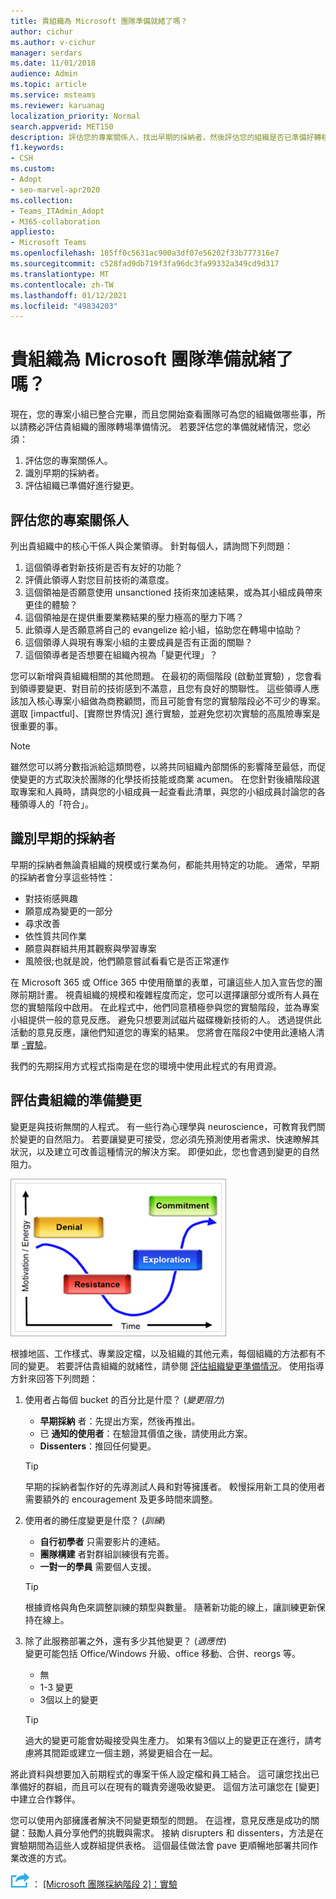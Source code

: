 ```yaml
---
title: 貴組織為 Microsoft 團隊準備就緒了嗎？
author: cichur
ms.author: v-cichur
manager: serdars
ms.date: 11/01/2018
audience: Admin
ms.topic: article
ms.service: msteams
ms.reviewer: karuanag
localization_priority: Normal
search.appverid: MET150
description: 評估您的專案關係人，找出早期的採納者，然後評估您的組織是否已準備好轉移至團隊。
f1.keywords:
- CSH
ms.custom:
- Adopt
- seo-marvel-apr2020
ms.collection:
- Teams_ITAdmin_Adopt
- M365-collaboration
appliesto:
- Microsoft Teams
ms.openlocfilehash: 185ff0c5631ac900a3df07e56202f33b777316e7
ms.sourcegitcommit: c528fad9db719f3fa96dc3fa99332a349cd9d317
ms.translationtype: MT
ms.contentlocale: zh-TW
ms.lasthandoff: 01/12/2021
ms.locfileid: "49834203"
---
```

# <a name="how-ready-is-your-organization-for-microsoft-teams"></a>貴組織為 Microsoft 團隊準備就緒了嗎？

現在，您的專案小組已整合完畢，而且您開始查看團隊可為您的組織做哪些事，所以請務必評估貴組織的團隊轉場準備情況。 若要評估您的準備就緒情況，您必須：

1. 評估您的專案關係人。
2. 識別早期的採納者。
3. 評估組織已準備好進行變更。 

## <a name="assess-your-stakeholders"></a>評估您的專案關係人

列出貴組織中的核心干係人與企業領導。 針對每個人，請詢問下列問題：
 
1. 這個領導者對新技術是否有友好的功能？
2. 評價此領導人對您目前技術的滿意度。
3. 這個領袖是否願意使用 unsanctioned 技術來加速結果，或為其小組成員帶來更佳的體驗？
4. 這個領袖是在提供重要業務結果的壓力極高的壓力下嗎？ 
5. 此領導人是否願意將自己的 evangelize 給小組，協助您在轉場中協助？
6. 這個領導人與現有專案小組的主要成員是否有正面的關聯？
7. 這個領導者是否想要在組織內視為「變更代理」？  

您可以新增與貴組織相關的其他問題。 在最初的兩個階段 (啟動並實驗) ，您會看到領導要變更、對目前的技術感到不滿意，且您有良好的關聯性。 這些領導人應該加入核心專案小組做為商務顧問，而且可能會有您的實驗階段必不可少的專案。 選取 [impactful]、[實際世界情況] 進行實驗，並避免您初次實驗的高風險專案是很重要的事。
   
> [!NOTE]
> 雖然您可以將分數指派給這類問卷，以將共同組織內部關係的影響降至最低，而促使變更的方式取決於團隊的化學技術技能或商業 acumen。 在您針對後續階段選取專案和人員時，請與您的小組成員一起查看此清單，與您的小組成員討論您的各種領導人的「符合」。 

## <a name="identify-early-adopters"></a>識別早期的採納者

早期的採納者無論貴組織的規模或行業為何，都能共用特定的功能。 通常，早期的採納者會分享這些特性：

- 對技術感興趣
- 願意成為變更的一部分
- 尋求改善
- 依性質共同作業
- 願意與群組共用其觀察與學習專案
- 風險很;也就是說，他們願意嘗試看看它是否正常運作

在 Microsoft 365 或 Office 365 中使用簡單的表單，可讓這些人加入宣告您的團隊前期計畫。 視貴組織的規模和複雜程度而定，您可以選擇讓部分或所有人員在您的實驗階段中啟用。 在此程式中，他們同意積極參與您的實驗階段，並為專案小組提供一般的意見反應。 避免只想要測試磁片磁碟機新技術的人。 透過提供此活動的意見反應，讓他們知道您的專案的結果。 您將會在階段2中使用此連絡人清單 [-實驗](teams-adoption-phase2-experiment.md)。

我們的先期採用方式程式指南是在您的環境中使用此程式的有用資源。  
 
## <a name="assess-your-organizations-readiness-for-change"></a>評估貴組織的準備變更

變更是與技術無關的人程式。 有一些行為心理學與 neuroscience，可教育我們關於變更的自然阻力。 若要讓變更可接受，您必須先預測使用者需求、快速瞭解其狀況，以及建立可改善這種情況的解決方案。 即便如此，您也會遇到變更的自然阻力。  

![說明要變更之阻力的圖形](media/teams-adoption-resistance.png)

根據地區、工作樣式、專業設定檔，以及組織的其他元素，每個組織的方法都有不同的變更。 若要評估貴組織的就緒性，請參閱 [評估組織變更準備情況](upgrade-org-change-readiness.md)。 使用指導方針來回答下列問題：

1. 使用者占每個 bucket 的百分比是什麼？  (*變更阻力*) 
    - **早期採納** 者：先提出方案，然後再推出。
    - 已 **通知的使用者**：在驗證其價值之後，請使用此方案。
    - **Dissenters**：推回任何變更。
    
   > [!TIP]
   > 早期的採納者製作好的先導測試人員和對等擁護者。 較慢採用新工具的使用者需要額外的 encouragement 及更多時間來調整。 

2. 使用者的勝任度變更是什麼？  (*訓練*) 
    - **自行初學者** 只需要影片的連結。
    - **團隊構建** 者對群組訓練很有完善。
    - **一對一的學員** 需要個人支援。

    > [!TIP]
    > 根據資格與角色來調整訓練的類型與數量。 隨著新功能的線上，讓訓練更新保持在線上。

3. 除了此服務部署之外，還有多少其他變更？  (*適應性*)  <br/>變更可能包括 Office/Windows 升級、office 移動、合併、reorgs 等。
    - 無
    - 1-3 變更
    - 3個以上的變更
 
    > [!TIP] 
    > 過大的變更可能會妨礙接受與生產力。 如果有3個以上的變更正在進行，請考慮將其間距或建立一個主題，將變更組合在一起。  

將此資料與想要加入前期程式的專案干係人設定檔和員工結合。 這可讓您找出已準備好的群組，而且可以在現有的職責旁邊吸收變更。 這個方法可讓您在 [變更] 中建立合作夥伴。

您可以使用內部擁護者解決不同變更類型的問題。 在這裡，意見反應是成功的關鍵：鼓勵人員分享他們的挑戰與需求。 接納 disrupters 和 dissenters，方法是在實驗期間為這些人或群組提供表格。 這個最佳做法會 pave 更順暢地部署共同作業改進的方式。  

![代表下一個步驟的圖示 ](media/teams-adoption-next-icon.png) ： [ [Microsoft 團隊採納階段 2]：實驗](teams-adoption-phase2-experiment.md) 
